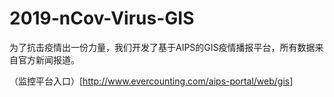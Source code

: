 # 2019-nCov-Virus-GIS
为了抗击疫情出一份力量，我们开发了基于AIPS的GIS疫情播报平台，所有数据来自官方新闻报道。

（监控平台入口）[http://www.evercounting.com/aips-portal/web/gis]
